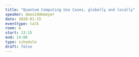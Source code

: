```yaml
---
title: "Quantum Computing Use Cases, globally and locally"
speaker: deeviddemeyer
date: 2020-01-15
eventtype: talk
room: A
start: 13:15
end: 14:00
type: schedule
draft: false
---
```

